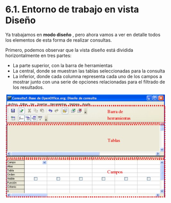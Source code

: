 # 6.1. Entorno de trabajo en vista Diseño 

Ya trabajamos en **modo diseño** , pero ahora vamos a ver en detalle todos los elementos de esta forma de realizar consultas. 

Primero, podemos observar que la vista diseño está dividida horizontalmente en tres partes: 

- La parte superior, con la barra de herramientas
- La central, donde se muestran las tablas seleccionadas para la consulta
- La inferior, donde cada columna representa cada uno de los campos a mostrar junto con una serie de opciones relacionadas para el filtrado de los resultados. 

![](media/image84.png)




